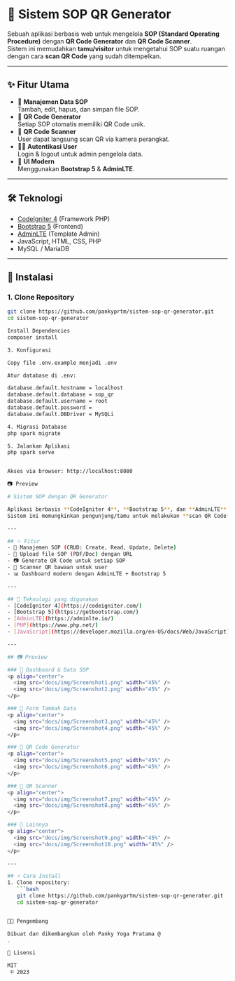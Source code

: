 # 📌 Sistem SOP QR Generator

Sebuah aplikasi berbasis web untuk mengelola **SOP (Standard Operating Procedure)** dengan **QR Code Generator** dan **QR Code Scanner**.  
Sistem ini memudahkan **tamu/visitor** untuk mengetahui SOP suatu ruangan dengan cara **scan QR Code** yang sudah ditempelkan.

---

## ✨ Fitur Utama
- 📄 **Manajemen Data SOP**  
  Tambah, edit, hapus, dan simpan file SOP.
- 🔗 **QR Code Generator**  
  Setiap SOP otomatis memiliki QR Code unik.
- 📱 **QR Code Scanner**  
  User dapat langsung scan QR via kamera perangkat.
- 👨‍💻 **Autentikasi User**  
  Login & logout untuk admin pengelola data.
- 🎨 **UI Modern**  
  Menggunakan **Bootstrap 5** & **AdminLTE**.

---

## 🛠️ Teknologi
- [CodeIgniter 4](https://codeigniter.com/) (Framework PHP)
- [Bootstrap 5](https://getbootstrap.com/) (Frontend)
- [AdminLTE](https://adminlte.io/) (Template Admin)
- JavaScript, HTML, CSS, PHP
- MySQL / MariaDB

---

## 🚀 Instalasi

### 1. Clone Repository
```bash
git clone https://github.com/pankyprtm/sistem-sop-qr-generator.git
cd sistem-sop-qr-generator

Install Dependencies
composer install

3. Konfigurasi

Copy file .env.example menjadi .env

Atur database di .env:

database.default.hostname = localhost
database.default.database = sop_qr
database.default.username = root
database.default.password =
database.default.DBDriver = MySQLi

4. Migrasi Database
php spark migrate

5. Jalankan Aplikasi
php spark serve


Akses via browser: http://localhost:8080

📷 Preview

# Sistem SOP dengan QR Generator

Aplikasi berbasis **CodeIgniter 4**, **Bootstrap 5**, dan **AdminLTE** yang digunakan untuk mengelola SOP (Standard Operating Procedure) setiap ruangan/departemen.  
Sistem ini memungkinkan pengunjung/tamu untuk melakukan **scan QR Code** agar dapat langsung melihat SOP yang berlaku.

---

## ✨ Fitur
- 🔐 Manajemen SOP (CRUD: Create, Read, Update, Delete)  
- 📄 Upload file SOP (PDF/Doc) dengan URL  
- 📷 Generate QR Code untuk setiap SOP  
- 📱 Scanner QR bawaan untuk user  
- 📊 Dashboard modern dengan AdminLTE + Bootstrap 5  

---

## 🚀 Teknologi yang digunakan
- [CodeIgniter 4](https://codeigniter.com/)  
- [Bootstrap 5](https://getbootstrap.com/)  
- [AdminLTE](https://adminlte.io/)  
- [PHP](https://www.php.net/)  
- [JavaScript](https://developer.mozilla.org/en-US/docs/Web/JavaScript)  

---

## 📷 Preview

### 🔹 Dashboard & Data SOP
<p align="center">
  <img src="docs/img/Screenshot1.png" width="45%" />
  <img src="docs/img/Screenshot2.png" width="45%" />
</p>

### 🔹 Form Tambah Data
<p align="center">
  <img src="docs/img/Screenshot3.png" width="45%" />
  <img src="docs/img/Screenshot4.png" width="45%" />
</p>

### 🔹 QR Code Generator
<p align="center">
  <img src="docs/img/Screenshot5.png" width="45%" />
  <img src="docs/img/Screenshot6.png" width="45%" />
</p>

### 🔹 QR Scanner
<p align="center">
  <img src="docs/img/Screenshot7.png" width="45%" />
  <img src="docs/img/Screenshot8.png" width="45%" />
</p>

### 🔹 Lainnya
<p align="center">
  <img src="docs/img/Screenshot9.png" width="45%" />
  <img src="docs/img/Screenshot10.png" width="45%" />
</p>

---

## ⚡ Cara Install
1. Clone repository:
   ```bash
   git clone https://github.com/pankyprtm/sistem-sop-qr-generator.git
   cd sistem-sop-qr-generator


👨‍💻 Pengembang

Dibuat dan dikembangkan oleh Panky Yoga Pratama @
.

📜 Lisensi

MIT
 © 2023

